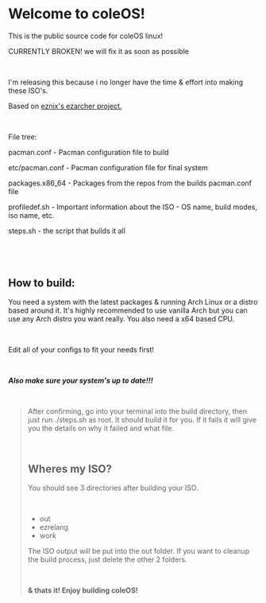 <h1>Welcome to coleOS!</h1>
<p>This is the public source code for coleOS linux!</p>
<p> CURRENTLY BROKEN! we will fix it as soon as possible</p>

<p>&nbsp;</p>
<p>I'm releasing this because i no longer have the time &amp; effort into making these ISO's.</p>
<p>Based on <a href="https://sourceforge.net/projects/ezarch/" target="_blank">eznix's ezarcher project.</a></p>
<p>&nbsp;</p>
<p>File tree:</p>
<p>pacman.conf - Pacman configuration file to build</p>
<p>etc/pacman.conf - Pacman configuration file for final system</p>
<p>packages.x86_64 - Packages from the repos from the builds pacman.conf file</p>
<p>profiledef.sh - Important information about the ISO - OS name, build modes, iso name, etc.</p>
<p>steps.sh - the script that builds it all</p>
<h2>&nbsp;</h2>
<h2>How to build:</h2>
<p>You need a system with the latest packages &amp; running Arch Linux or a distro based around it. It's highly recommended to use vanilla Arch but you can use any Arch distro you want really. You also need a x64 based CPU.</p>
<p>&nbsp;</p>
<p>Edit all of your configs to fit your needs first!</p>
<p>&nbsp;</p>
<p><em><strong>Also make sure your system's up to date!!!</strong></em></p>
<p>&nbsp;</p>
<blockquote>
<p>After confirming, go into your terminal into the build directory, then just run ./steps.sh as root. It should build it for you. If it fails it will give you the details on why it failed and what file.</p>
<p>&nbsp;</p>
<h2>Wheres my ISO?</h2>
<p>You should see 3 directories after building your ISO.</p>
<p>&nbsp;</p>
<ul>
<li>out</li>
<li>ezrelang</li>
<li>work</li>
</ul>
<p>The ISO output will be put into the out folder. If you want to cleanup the build process, just delete the other 2 folders.</p>
<p>&nbsp;</p>
<p><strong>&amp; thats it! Enjoy building coleOS!</strong></p>
</blockquote>
